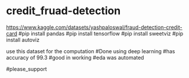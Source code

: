 # credit_fruad-detection

https://www.kaggle.com/datasets/yashpaloswal/fraud-detection-credit-card
#pip install pandas
#pip install tensorflow
#pip install sweetviz
#pip install autoviz

use this dataset for the computation 
#Done using deep learning
#has accuracy of 99.3
#good in working
#eda was automated

#please_support
